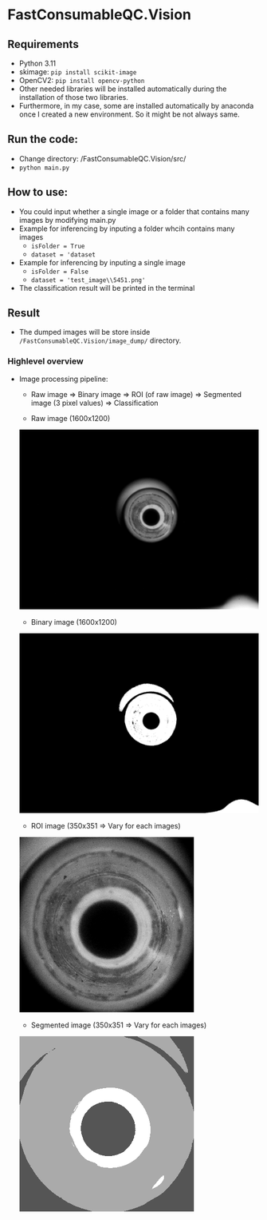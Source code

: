 # FastConsumableQC.Vision

## Requirements
- Python 3.11
- skimage: `pip install scikit-image`
- OpenCV2: `pip install opencv-python`
- Other needed libraries will be installed automatically during the installation of those two libraries.
- Furthermore, in my case, some are installed automatically by anaconda once I created a new environment. So it might be not always same.

## Run the code:
- Change directory: /FastConsumableQC.Vision/src/
- `python main.py`

## How to use:
- You could input whether a single image or a folder that contains many images by modifying main.py
- Example for inferencing by inputing a folder whcih contains many images
    - `isFolder = True`
    - `dataset = 'dataset`
- Example for inferencing by inputing a single image
    - `isFolder = False`
    - `dataset = 'test_image\\5451.png'`
- The classification result will be printed in the terminal

## Result
- The dumped images will be store inside `/FastConsumableQC.Vision/image_dump/` directory.

### Highlevel overview
- Image processing pipeline:
    - Raw image => Binary image => ROI (of raw image) => Segmented image (3 pixel values) => Classification

    - Raw image (1600x1200)

    ![Raw image](assets/965.png)

    - Binary image (1600x1200)

    ![Binary image](assets/965_bin.png)

    - ROI image (350x351 => Vary for each images)

    ![ROI image](assets/965_bin_ROI.png)

    - Segmented image (350x351 => Vary for each images)

    ![Segmented image](assets/965_bin_ROI_segmented.png)

### 